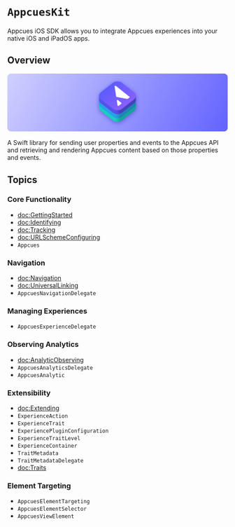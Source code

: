 # ``AppcuesKit``

Appcues iOS SDK allows you to integrate Appcues experiences into your native iOS and iPadOS apps.

## Overview

![AppcuesKit icon](banner.png)

A Swift library for sending user properties and events to the Appcues API and retrieving and rendering Appcues content based on those properties and events.

## Topics

### Core Functionality

- <doc:GettingStarted>
- <doc:Identifying>
- <doc:Tracking>
- <doc:URLSchemeConfiguring>
- ``Appcues``

### Navigation
- <doc:Navigation>
- <doc:UniversalLinking>
- ``AppcuesNavigationDelegate``

### Managing Experiences

- ``AppcuesExperienceDelegate``

### Observing Analytics

- <doc:AnalyticObserving>
- ``AppcuesAnalyticsDelegate``
- ``AppcuesAnalytic``

### Extensibility

- <doc:Extending>
- ``ExperienceAction``
- ``ExperienceTrait``
- ``ExperiencePluginConfiguration``
- ``ExperienceTraitLevel``
- ``ExperienceContainer``
- ``TraitMetadata``
- ``TraitMetadataDelegate``
- <doc:Traits>

### Element Targeting
- ``AppcuesElementTargeting``
- ``AppcuesElementSelector``
- ``AppcuesViewElement``
